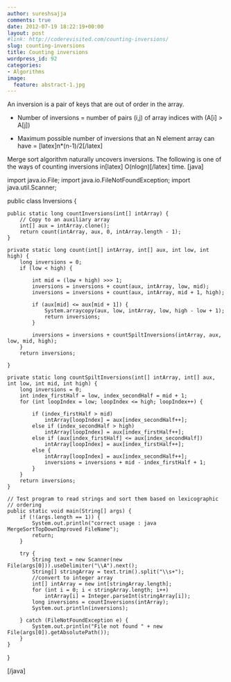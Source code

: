 ```yaml
---
author: sureshsajja
comments: true
date: 2012-07-19 18:22:19+00:00
layout: post
#link: http://coderevisited.com/counting-inversions/
slug: counting-inversions
title: Counting inversions
wordpress_id: 92
categories:
- Algorithms
image:
  feature: abstract-1.jpg
---
```


An inversion is a pair of keys that are out of order in the array.



	
  * Number of inversions = number of pairs (i,j) of array indices with (A[i] > A[j]) 

	
  * Maximum possible number of inversions that an N element array can have = [latex]n*(n-1)/2[/latex]



Merge sort algorithm naturally uncovers inversions. The following is one of the ways of counting inversions in[latex] O(nlogn)[/latex] time.
[java]

import java.io.File;
import java.io.FileNotFoundException;
import java.util.Scanner;

public class Inversions {

	public static long countInversions(int[] intArray) {
		// Copy to an auxiliary array
		int[] aux = intArray.clone();
		return count(intArray, aux, 0, intArray.length - 1);
	}

	private static long count(int[] intArray, int[] aux, int low, int high) {
		long inversions = 0;
		if (low < high) {

			int mid = (low + high) >>> 1;
			inversions = inversions + count(aux, intArray, low, mid);
			inversions = inversions + count(aux, intArray, mid + 1, high);

			if (aux[mid] <= aux[mid + 1]) {
				System.arraycopy(aux, low, intArray, low, high - low + 1);
				return inversions;
			}

			inversions = inversions + countSpiltInversions(intArray, aux, low, mid, high);
		}
		return inversions;

	}

	private static long countSpiltInversions(int[] intArray, int[] aux, int low, int mid, int high) {
		long inversions = 0;
		int index_firstHalf = low, index_secondHalf = mid + 1;
		for (int loopIndex = low; loopIndex <= high; loopIndex++) {

			if (index_firstHalf > mid)
				intArray[loopIndex] = aux[index_secondHalf++];
			else if (index_secondHalf > high)
				intArray[loopIndex] = aux[index_firstHalf++];
			else if (aux[index_firstHalf] <= aux[index_secondHalf])
				intArray[loopIndex] = aux[index_firstHalf++];
			else {
				intArray[loopIndex] = aux[index_secondHalf++];
				inversions = inversions + mid - index_firstHalf + 1;
			}
		}
		return inversions;
	}

	// Test program to read strings and sort them based on lexicographic
	// ordering
	public static void main(String[] args) {
		if (!(args.length == 1)) {
			System.out.println("correct usage : java MergeSortTopDownImproved FileName");
			return;
		}

		try {
			String text = new Scanner(new File(args[0])).useDelimiter("\\A").next();
			String[] stringArray = text.trim().split("\\s+");
			//convert to integer array
			int[] intArray = new int[stringArray.length];
			for (int i = 0; i < stringArray.length; i++)
				intArray[i] = Integer.parseInt(stringArray[i]);
			long inversions = countInversions(intArray);
			System.out.println(inversions);

		} catch (FileNotFoundException e) {
			System.out.println("File not found " + new File(args[0]).getAbsolutePath());
		}
	}

}

[/java]
